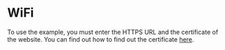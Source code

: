 # WiFi

To use the example, you must enter the HTTPS URL and the certificate of the website. You can find out how to find out the certificate [here](https://randomnerdtutorials.com/esp32-https-requests/).
